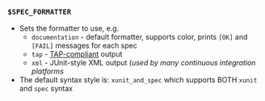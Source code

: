 ### `$SPEC_FORMATTER`

- Sets the formatter to use, e.g.
  - `documentation` - default formatter, supports color, prints `[OK]` and `[FAIL]` messages for each spec
  - `tap` - [TAP-compliant](https://testanything.org/) output
  - `xml` - JUnit-style XML output (_used by many continuous integration platforms_
- The default syntax style is: `xunit_and_spec` which supports BOTH `xunit` and `spec` syntax

